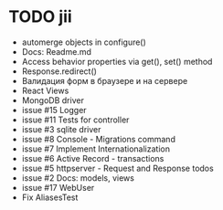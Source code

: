 
# TODO jii
- automerge objects in configure()
- Docs: Readme.md
- Access behavior properties via get(), set() method
- Response.redirect()
- Валидация форм в браузере и на сервере
- React Views
- MongoDB driver
- issue #15 Logger
- issue #11 Tests for controller
- issue #3 sqlite driver
- issue #8 Console - Migrations command
- issue #7 Implement Internationalization
- issue #6 Active Record - transactions
- issue #5 httpserver - Request and Response todos
- issue #2 Docs: models, views
- issue #17 WebUser
- Fix AliasesTest